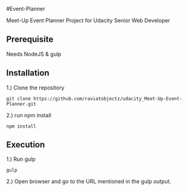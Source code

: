 #Event-Planner

Meet-Up Event Planner Project for Udacity Senior Web Developer

## Prerequisite

Needs NodeJS & gulp

## Installation

1.) Clone the repository

    git clone https://github.com/raviatobjectz/udacity_Meet-Up-Event-Planner.git

2.) run npm install

    npm install

## Execution

1.) Run gulp

    gulp

2.) Open browser and go to the URL mentioned in the gulp output.
